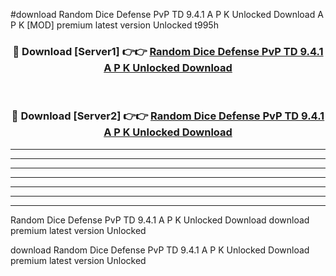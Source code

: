 #download Random Dice Defense PvP TD 9.4.1 A P K Unlocked Download A P K [MOD] premium latest version Unlocked t995h 



<div align="center">
<h3>🔴 Download [Server1] 👉👉 <a href="https://apkdownload-94cd0.web.app/">Random Dice Defense PvP TD 9.4.1 A P K Unlocked Download</a></h3><br>

<h3>🔴 Download [Server2] 👉👉 <a href="https://apkdownload-94cd0.web.app/">Random Dice Defense PvP TD 9.4.1 A P K Unlocked Download</a></h3>
</div>





----------------------------------------------------------

----------------------------------------------------------

----------------------------------------------------------

----------------------------------------------------------

----------------------------------------------------------

----------------------------------------------------------

----------------------------------------------------------

Random Dice Defense PvP TD 9.4.1 A P K Unlocked Download download premium latest version Unlocked

download Random Dice Defense PvP TD 9.4.1 A P K Unlocked Download premium latest version Unlocked

